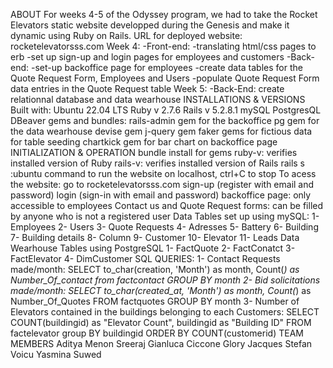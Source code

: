 ABOUT
    For weeks 4-5 of the Odyssey program, we had to take the Rocket Elevators static website developped during the Genesis and make it dynamic using Ruby on Rails.
URL for deployed website: rocketelevatorsss.com
Week 4:
    -Front-end:
        -translating html/css pages to erb
        -set up sign-up and login pages for employees and customers
    -Back-end:
        -set-up backoffice page for employees
        -create data tables for the Quote Request Form, Employees and Users
        -populate Quote Request Form data entries in the Quote Request table
Week 5:
    -Back-End: create relationnal database and data wearhouse
INSTALLATIONS & VERSIONS
    Built with:
    Ubuntu 22.04 LTS
    Ruby v 2.7.6
    Rails v 5.2.8.1
    mySQL
    PostgresQL
    DBeaver
    gems and bundles:
        rails-admin gem for the backoffice
        pg gem for the data wearhouse
        devise gem
        j-query gem
        faker gems for fictious data for table seeding
        chartkick gem for bar chart on backoffice page
INITIALIZATION & OPERATION
    bundle install for gems
    ruby-v: verifies installed version of Ruby
    rails-v: verifies installed version of Rails
    rails s :ubuntu command to run the website on localhost, ctrl+C to stop
    To acess the website:
    go to rocketelevatorsss.com
    sign-up (register with email and password)
    login (sign-in with email and password)
    backoffice page: only accessible to employees
    Contact us and Quote Request forms: can be filled by anyone who is not a registered user
    Data Tables set up using mySQL:
        1- Employees
        2- Users
        3- Quote Requests
        4- Adresses
        5- Battery
        6- Building
        7- Building details
        8- Column
        9- Customer
        10- Elevator
        11- Leads
    Data Wearhouse Tables using PostgreSQL
        1- FactQuote
        2- FactConatct
        3- FactElevator
        4- DimCustomer
SQL QUERIES:
    1- Contact Requests made/month:
	SELECT to_char(creation, 'Month') as month, Count(*) as Number_Of_contact from factcontact GROUP BY month
    2- Bid solicitations made/month:
    SELECT to_char(created_at, 'Month') as month, Count(*) as Number_Of_Quotes FROM factquotes GROUP BY month
    3- Number of Elevators contained in the buildings belonging to each Customers:
	SELECT COUNT(buildingid) as "Elevator Count", buildingid as "Building ID" FROM factelevator group BY buildingid ORDER BY COUNT(customerid)
TEAM MEMBERS
    Aditya Menon Sreeraj
    Gianluca Ciccone
    Glory Jacques
    Stefan Voicu
    Yasmina Suwed